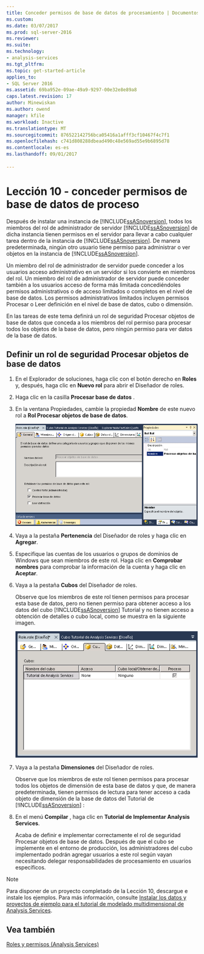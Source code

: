 ```yaml
---
title: Conceder permisos de base de datos de procesamiento | Documentos de Microsoft
ms.custom: 
ms.date: 03/07/2017
ms.prod: sql-server-2016
ms.reviewer: 
ms.suite: 
ms.technology:
- analysis-services
ms.tgt_pltfrm: 
ms.topic: get-started-article
applies_to:
- SQL Server 2016
ms.assetid: 69ba952e-09ae-49a9-9297-00e32e8e89a8
caps.latest.revision: 17
author: Minewiskan
ms.author: owend
manager: kfile
ms.workload: Inactive
ms.translationtype: MT
ms.sourcegitcommit: 876522142756bca05416a1afff3cf10467f4c7f1
ms.openlocfilehash: c741d808288dbead490c48e569ad55e9b6895d78
ms.contentlocale: es-es
ms.lasthandoff: 09/01/2017

---
```

# <a name="lesson-10---granting-process-database-permissions"></a>Lección 10 - conceder permisos de base de datos de proceso
Después de instalar una instancia de [!INCLUDE[ssASnoversion](../includes/ssasnoversion-md.md)], todos los miembros del rol de administrador de servidor [!INCLUDE[ssASnoversion](../includes/ssasnoversion-md.md)] de dicha instancia tienen permisos en el servidor para llevar a cabo cualquier tarea dentro de la instancia de [!INCLUDE[ssASnoversion](../includes/ssasnoversion-md.md)]. De manera predeterminada, ningún otro usuario tiene permiso para administrar o ver objetos en la instancia de [!INCLUDE[ssASnoversion](../includes/ssasnoversion-md.md)].  
  
Un miembro del rol de administrador de servidor puede conceder a los usuarios acceso administrativo en un servidor si los convierte en miembros del rol. Un miembro del rol de administrador de servidor puede conceder también a los usuarios acceso de forma más limitada concediéndoles permisos administrativos o de acceso limitados o completos en el nivel de base de datos. Los permisos administrativos limitados incluyen permisos Procesar o Leer definición en el nivel de base de datos, cubo o dimensión.  
  
En las tareas de este tema definirá un rol de seguridad Procesar objetos de base de datos que conceda a los miembros del rol permiso para procesar todos los objetos de la base de datos, pero ningún permiso para ver datos de la base de datos.  
  
## <a name="defining-a-process-database-objects-security-role"></a>Definir un rol de seguridad Procesar objetos de base de datos  
  
1.  En el Explorador de soluciones, haga clic con el botón derecho en **Roles** y, después, haga clic en **Nuevo rol** para abrir el Diseñador de roles.  
  
2.  Haga clic en la casilla **Procesar base de datos** .  
  
3.  En la ventana Propiedades, cambie la propiedad **Nombre** de este nuevo rol a **Rol Procesar objetos de base de datos**.  
  
    ![Diseñador de roles](../analysis-services/media/l10-security-1.png "Diseñador de roles")  
  
4.  Vaya a la pestaña **Pertenencia** del Diseñador de roles y haga clic en **Agregar**.  
  
5.  Especifique las cuentas de los usuarios o grupos de dominios de Windows que sean miembros de este rol. Haga clic en **Comprobar nombres** para comprobar la información de la cuenta y haga clic en **Aceptar**.  
  
6.  Vaya a la pestaña **Cubos** del Diseñador de roles.  
  
    Observe que los miembros de este rol tienen permisos para procesar esta base de datos, pero no tienen permiso para obtener acceso a los datos del cubo [!INCLUDE[ssASnoversion](../includes/ssasnoversion-md.md)] Tutorial y no tienen acceso a obtención de detalles o cubo local, como se muestra en la siguiente imagen.  
  
    ![Pestaña cubos del Diseñador de roles](../analysis-services/media/l10-security-2.png "ficha cubos del Diseñador de roles")  
  
7.  Vaya a la pestaña **Dimensiones** del Diseñador de roles.  
  
    Observe que los miembros de este rol tienen permisos para procesar todos los objetos de dimensión de esta base de datos y que, de manera predeterminada, tienen permisos de lectura para tener acceso a cada objeto de dimensión de la base de datos del Tutorial de [!INCLUDE[ssASnoversion](../includes/ssasnoversion-md.md)] :  
  
8.  En el menú **Compilar** , haga clic en **Tutorial de Implementar Analysis Services**.  
  
    Acaba de definir e implementar correctamente el rol de seguridad Procesar objetos de base de datos. Después de que el cubo se implemente en el entorno de producción, los administradores del cubo implementado podrán agregar usuarios a este rol según vayan necesitando delegar responsabilidades de procesamiento en usuarios específicos.  
  
> [!NOTE]  
> Para disponer de un proyecto completado de la Lección 10, descargue e instale los ejemplos. Para más información, consulte [Instalar los datos y proyectos de ejemplo para el tutorial de modelado multidimensional de Analysis Services](../analysis-services/install-sample-data-and-projects.md).  
  
## <a name="see-also"></a>Vea también  
[Roles y permisos &#40;Analysis Services&#41;](../analysis-services/multidimensional-models/roles-and-permissions-analysis-services.md)  
  
  
  

